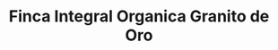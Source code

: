 ---
title: "Finca Integral Organica Granito de Oro"
url: /san-isidro-del-general-perez-zeledon/finca-integral-organica-granito-de-oro/
shop: frutería
---